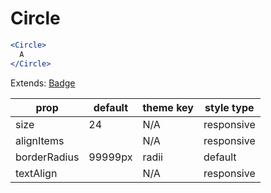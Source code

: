 # Circle

```.jsx
<Circle>
  A
</Circle>
```

Extends: [Badge](/components/Badge)

prop | default | theme key | style type
---|---|---|---
size | 24 | N/A | responsive
alignItems |  | N/A | responsive
borderRadius | 99999px | radii | default
textAlign |  | N/A | responsive